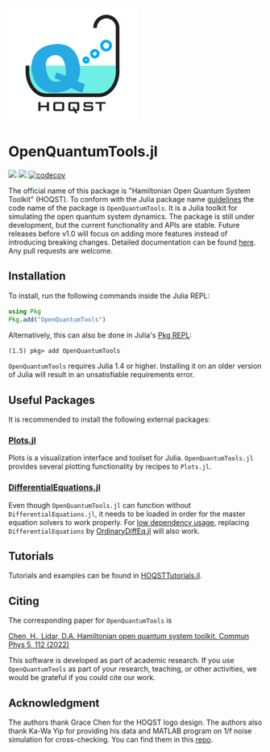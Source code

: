 <img src="docs/src/assets/logo.jpg" width="256"/>

# OpenQuantumTools.jl
[![](https://img.shields.io/badge/docs-stable-blue.svg)](https://uscqserver.github.io/OpenQuantumTools.jl/stable/)
[![](https://img.shields.io/badge/docs-dev-blue.svg)](https://uscqserver.github.io/OpenQuantumTools.jl/dev/)
[![codecov](https://codecov.io/gh/USCqserver/OpenQuantumTools.jl/branch/master/graph/badge.svg)](https://codecov.io/gh/USCqserver/OpenQuantumTools.jl)

The official name of this package is "Hamiltonian Open Quantum System Toolkit" (HOQST). To conform with the Julia package name [guidelines](https://julialang.github.io/Pkg.jl/v1/creating-packages/) the code name of the package is `OpenQuantumTools`. It is a Julia toolkit for simulating the open quantum system dynamics. The package is still under development, but the current functionality and APIs are stable. Future releases before v1.0 will focus on adding more features instead of introducing breaking changes. Detailed documentation can be found [here](https://uscqserver.github.io/OpenQuantumTools.jl/dev/). Any pull requests are welcome.

## Installation

To install, run the following commands inside the Julia REPL:
```julia
using Pkg
Pkg.add("OpenQuantumTools")
```
Alternatively, this can also be done in Julia's [Pkg REPL](https://julialang.github.io/Pkg.jl/v1/getting-started/):
```julia-REPL
(1.5) pkg> add OpenQuantumTools
```
`OpenQuantumTools` requires Julia 1.4 or higher. Installing it on an older version of Julia will result in an unsatisfiable requirements error.

## Useful Packages
It is recommended to install the following external packages:  
### [Plots.jl](https://github.com/JuliaPlots/Plots.jl)
Plots is a visualization interface and toolset for Julia. `OpenQuantumTools.jl` provides several plotting functionality by recipes to `Plots.jl`.
### [DifferentialEquations.jl](http://docs.juliadiffeq.org/latest/)
Even though `OpenQuantumTools.jl` can function without `DifferentialEquations.jl`, it needs to be loaded in order for the master equation solvers to work properly. For [low dependency usage](http://docs.juliadiffeq.org/stable/features/low_dep.html#Low-Dependency-Usage-1), replacing `DifferentialEquations` by [OrdinaryDiffEq.jl](https://github.com/JuliaDiffEq/OrdinaryDiffEq.jl) will also work.

## Tutorials
Tutorials and examples can be found in [HOQSTTutorials.jl](https://github.com/USCqserver/HOQSTTutorials.jl).

## Citing

The corresponding paper for `OpenQuantumTools` is

[Chen, H., Lidar, D.A. Hamiltonian open quantum system toolkit. Commun Phys 5, 112 (2022)](https://doi.org/10.1038/s42005-022-00887-2)

This software is developed as part of academic research. If you use `OpenQuantumTools` as part of your research, teaching, or other activities, we would be grateful if you could cite our work.


## Acknowledgment
The authors thank Grace Chen for the HOQST logo design. The authors also thank Ka-Wa Yip for providing his data and MATLAB program on 1/f noise simulation for cross-checking. You can find them in this [repo](https://github.com/USCqserver/1fnoise).